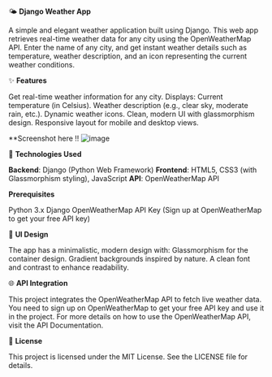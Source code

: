 🌤️ **Django Weather App**

A simple and elegant weather application built using Django. This web app retrieves real-time weather data for any city using the OpenWeatherMap API. Enter the name of any city, and get instant weather details such as temperature, weather description, and an icon representing the current weather conditions.

✨ **Features**

  Get real-time weather information for any city.
  Displays:
    Current temperature (in Celsius).
    Weather description (e.g., clear sky, moderate rain, etc.).
    Dynamic weather icons.
  Clean, modern UI with glassmorphism design.
  Responsive layout for mobile and desktop views.

**Screenshot here !!
![image](https://github.com/user-attachments/assets/4e027494-0f67-4df8-b1ff-f4bce9614ce9)


🔧 **Technologies Used**

  **Backend**: Django (Python Web Framework)
  **Frontend**: HTML5, CSS3 (with Glassmorphism styling), JavaScript
  **API**: OpenWeatherMap API
  
**Prerequisites**

  Python 3.x
  Django
  OpenWeatherMap API Key (Sign up at OpenWeatherMap to get your free API key)

🎨 **UI Design**

The app has a minimalistic, modern design with:
  Glassmorphism for the container design.
  Gradient backgrounds inspired by nature.
  A clean font and contrast to enhance readability.
  
🌐 **API Integration**

This project integrates the OpenWeatherMap API to fetch live weather data. You need to sign up on OpenWeatherMap to get your free API key and use it in the project.
For more details on how to use the OpenWeatherMap API, visit the API Documentation.

🔐 **License**

This project is licensed under the MIT License. See the LICENSE file for details.
